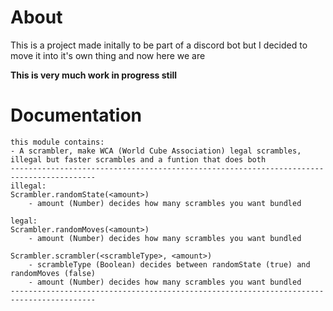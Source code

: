 # About

This is a project made initally to be part of a discord bot but I decided to move it into it's own thing and now here we are

**This is very much work in progress still**

# Documentation
```
this module contains:
- A scrambler, make WCA (World Cube Association) legal scrambles, illegal but faster scrambles and a funtion that does both
-----------------------------------------------------------------------------------------
illegal:
Scrambler.randomState(<amount>) 
    - amount (Number) decides how many scrambles you want bundled

legal:
Scrambler.randomMoves(<amount>)
    - amount (Number) decides how many scrambles you want bundled

Scrambler.scrambler(<scrambleType>, <amount>)
    - scrambleType (Boolean) decides between randomState (true) and randomMoves (false)
    - amount (Number) decides how many scrambles you want bundled
-----------------------------------------------------------------------------------------
```
